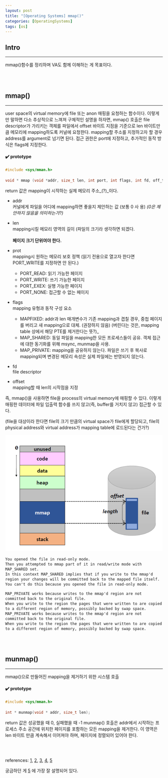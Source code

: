 ```yaml
---
layout: post
title: "[Operating Systems] mmap()"
categories: [OperatingSystems]
tags: [os]
---
```


## Intro
---
mmap()함수를 정리하며 VA도 함께 이해하는 게 목표이다.

<br><br>

## mmap()
---
user space의 virtual memory에 file 또는 anon 매핑을 요청하는 함수이다.
이렇게만 말하면 다소 추상적으로 느껴져 구체적인 설명을 하자면,
mmap() 호출은 file descriptor가 가리키는 객체를 파일에서 offset 바이트 지점을 기준으로 len 바이트만큼 메모리에 mapping하도록 커널에 요청한다.
mapping할 주소를 지정하고자 할 경우 address를 argument로 넘기면 된다. 접근 권한은 port에 지정하고, 추가적인 동작 방식은 flags에 지정한다.

#### ✔️ prototype

```c
#include <sys/mman.h>

void * mmap (void *addr, size_t len, int port, int flags, int fd, off_t offset);
```
return 값은 mapping이 시작하는 실제 메모리 주소_(?)_이다.


- addr
  <br>커널에게 파일을 어디에 mapping하면 좋을지 제안하는 값 (보통 0 사 용) _(0은 제안하지 않음을 의미하는가?)_
- len
  <br>mapping시킬 메모리 영역의 길이 (파일의 크기라 생각하면 되겠다. <br>
  <br>**페이지 크기 단위여야 한다.**
- prot
  <br>mapping시 원하는 메모리 보호 정책 (읽기 전용으로 열고자 한다면 PORT_WRITE를 지정하면 안 된다.)
  - PORT_READ: 읽기 가능한 페이지
  - PORT_WRITE: 쓰기 가능한 페이지
  - PORT_EXEX: 실행 가능한 페이지
  - PORT_NONE: 접근할 수 없는 페이지
- flags
  <br>mapping 유형과 동작 구성 요소
  - MAPFIXED: addr과 len 매개변수가 기존 mapping과 겹칠 경우, 중첩 페이지를 버리고 새 mapping으로 대체. (권장하지 않음) (버린다는 것은, mapping table 상에서 해당 PTE를 제거한다는 뜻?)_
  - MAP_SHARED: 동일 파일을 mapping한 모든 프로세스들이 공유. 객체 접근에 대한 동기화를 위해 msync, munmap을 사용.
  - MAP_PRIVATE: mapping을 공유하지 않는다. 파일은 쓰기 후 복사로 mapping되며 변경된 메모리 속성은 실제 파일에는 반영되지 않는다.
- fd
  <br>file descriptor

- offset
  <br>mapping할 때 len의 시작점을 지정

즉, mmap()을 사용하면 file을 process의 virtual memory에 매핑할 수 있다. 
이렇게 매핑한 데이터에 파일 입출력 함수를 쓰지 않고(즉, buffer를 거치지 않고) 접근할 수 있다.

(file을 대상이라 한다면 file의 크기 만큼의 virtual space가 file에게 할당되고, file의 physical address와 virtual address가 mapping table에 로드된다는 건가?)

![img](/assets/img/posts/201007_1.png)


```console
You opened the file in read-only mode. 
Then you attempted to mmap part of it in read/write mode with MAP_SHARED set. 
In this context MAP_SHARED implies that if you write to the mmap'd region your changes will be committed back to the mapped file itself. 
You can't do this because you opened the file in read-only mode.
```

```console
MAP_PRIVATE works because writes to the mmap'd region are not committed back to the original file. 
When you write to the region the pages that were written to are copied to a different region of memory, possibly backed by swap space.
MAP_PRIVATE works because writes to the mmap'd region are not committed back to the original file. 
When you write to the region the pages that were written to are copied to a different region of memory, possibly backed by swap space.
```

<br><br>

## munmap()
---
mmap()으로 만들어진 mapping을 제거하기 위한 시스템 호출

#### ✔️ prototype
```c
#include <sys/mman.h>

int * munmap(void * addr, size_t len);
```
return 값은 성공했을 때 0, 실패했을 때 -1
munmap() 호출은 addr에서 시작하는 프로세스 주소 공간에 위치한 페이지를 포함하는 모든 mapping을 제거한다. 이 영역은 len 바이트 만큼 계속해서 이어져야 하며, 페이지에 정렬되어 있어야 한다.

<br><br>

references: [1](https://m.blog.naver.com/PostView.nhn?blogId=sysganda&logNo=30173573554&proxyReferer=https:%2F%2Fwww.google.com%2F), [2](https://mintnlatte.tistory.com/357), [3](https://hololo-kumo.tistory.com/96), [4](https://m.blog.naver.com/PostView.nhn?blogId=bl2019&logNo=10187348331&proxyReferer=https:%2F%2Fwww.google.com%2F), [5](https://jhkim3624.tistory.com/58)

궁금하던 게 [5](https://jhkim3624.tistory.com/58) 에 가장 잘 설명되어 있다.
